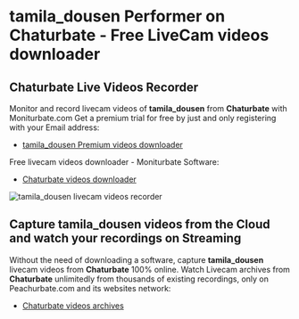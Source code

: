 # tamila_dousen Performer on Chaturbate - Free LiveCam videos downloader

## Chaturbate Live Videos Recorder

Monitor and record livecam videos of **tamila_dousen** from **Chaturbate** with Moniturbate.com
Get a premium trial for free by just and only registering with your Email address:
* [tamila_dousen Premium videos downloader](https://moniturbate.com/request-demo-licence-key.html)

Free livecam videos downloader - Moniturbate Software:
* [Chaturbate videos downloader](https://moniturbate.com/moniturbate-download-software.html)

![tamila_dousen livecam videos recorder](https://peachurnet.com/templates/moniturbate-software.png)


## Capture tamila_dousen videos from the Cloud and watch your recordings on Streaming

Without the need of downloading a software, capture **tamila_dousen** livecam videos from **Chaturbate** 100% online.
Watch Livecam archives from **Chaturbate** unlimitedly from thousands of existing recordings, only on Peachurbate.com and its websites network:
* [Chaturbate videos archives](https://peachurnet.com/)